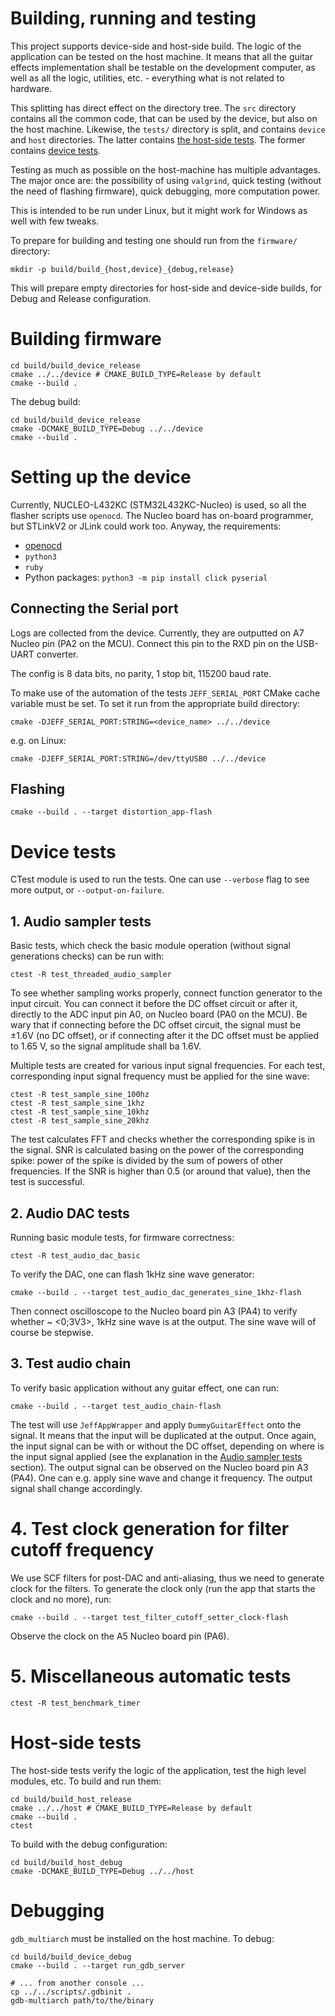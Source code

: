 # Building, running and testing

This project supports device-side and host-side build. The logic of the application can be tested on the host machine. 
It means that all the guitar effects implementation shall be testable on the development computer, as well as all the 
logic, utilities, etc. - everything what is not related to hardware.

This splitting has direct effect on the directory tree. The `src` directory contains all the common code, that can
be used by the device, but also on the host machine. Likewise, the `tests/` directory is split, and contains `device` 
and `host` directories. The latter contains [the host-side tests](#host-side-tests). The former contains 
[device tests](#device-tests).

Testing as much as possible on the host-machine has multiple advantages. The major once are: the possibility of
using `valgrind`, quick testing (without the need of flashing firmware), quick debugging, more computation power.

This is intended to be run under Linux, but it might work for Windows as well with few tweaks. 

To prepare for building and testing one should run from the `firmware/` directory:

```
mkdir -p build/build_{host,device}_{debug,release}
```

This will prepare empty directories for host-side and device-side builds, for Debug and Release configuration.

# Building firmware

```
cd build/build_device_release
cmake ../../device # CMAKE_BUILD_TYPE=Release by default
cmake --build .
```

The debug build:

```
cd build/build_device_release
cmake -DCMAKE_BUILD_TYPE=Debug ../../device
cmake --build .
```

# Setting up the device

Currently, NUCLEO-L432KC (STM32L432KC-Nucleo) is used, so all the flasher scripts use `openocd`. The Nucleo board has
on-board programmer, but STLinkV2 or JLink could work too. Anyway, the requirements:

* [openocd](https://openocd.org/)
* `python3`
* `ruby`
* Python packages: `python3 -m pip install click pyserial`

## Connecting the Serial port

Logs are collected from the device. Currently, they are outputted on A7 Nucleo pin (PA2 on the MCU). Connect this pin
to the RXD pin on the USB-UART converter.

The config is 8 data bits, no parity, 1 stop bit, 115200 baud rate.

To make use of the automation of the tests `JEFF_SERIAL_PORT` CMake cache variable must be set. 
To set it run from the appropriate build directory:

```
cmake -DJEFF_SERIAL_PORT:STRING=<device_name> ../../device
```

e.g. on Linux:

```
cmake -DJEFF_SERIAL_PORT:STRING=/dev/ttyUSB0 ../../device
```

## Flashing

```
cmake --build . --target distortion_app-flash
```

# Device tests

CTest module is used to run the tests. One can use `--verbose` flag to see more output, or `--output-on-failure`.

## 1. Audio sampler tests

Basic tests, which check the basic module operation (without signal generations checks) can be run with:

```
ctest -R test_threaded_audio_sampler
```

To see whether sampling works properly, connect function generator to the input circuit. You can connect it before the
DC offset circuit or after it, directly to the ADC input pin A0, on Nucleo board (PA0 on the MCU). Be wary that if
connecting before the DC offset circuit, the signal must be ±1.6V (no DC offset), or if connecting after it the DC
offset must be applied to 1.65 V, so the signal amplitude shall ba 1.6V.

Multiple tests are created for various input signal frequencies. For each test, corresponding input signal frequency
must be applied for the sine wave:

```
ctest -R test_sample_sine_100hz
ctest -R test_sample_sine_1khz
ctest -R test_sample_sine_10khz
ctest -R test_sample_sine_20khz
```

The test calculates FFT and checks whether the corresponding spike is in the signal. SNR is calculated basing on the
power of the corresponding spike: power of the spike is divided by the sum of powers of other frequencies. If the SNR is
higher than 0.5 (or around that value), then the test is successful.

## 2. Audio DAC tests

Running basic module tests, for firmware correctness:

```
ctest -R test_audio_dac_basic
```

To verify the DAC, one can flash 1kHz sine wave generator:

```
cmake --build . --target test_audio_dac_generates_sine_1khz-flash
```

Then connect oscilloscope to the Nucleo board pin A3 (PA4) to verify whether ~ <0;3V3>, 1kHz sine wave is at the output.
The sine wave will of course be stepwise.

## 3. Test audio chain

To verify basic application without any guitar effect, one can run:

```
cmake --build . --target test_audio_chain-flash
```

The test will use `JeffAppWrapper` and apply `DummyGuitarEffect` onto the signal. It means that the input will be
duplicated at the output. Once again, the input signal can be with or without the DC offset, depending on where is the
input signal applied (see the explanation in the [Audio sampler tests](#1-audio-sampler-tests) section). The output
signal can be observed on the Nucleo board pin A3 (PA4). One can e.g. apply sine wave and change it frequency. The
output signal shall change accordingly.

# 4. Test clock generation for filter cutoff frequency

We use SCF filters for post-DAC and anti-aliasing, thus we need to generate clock for the filters. To generate the clock
only (run the app that starts the clock and no more), run:

```
cmake --build . --target test_filter_cutoff_setter_clock-flash
```

Observe the clock on the A5 Nucleo board pin (PA6).

# 5. Miscellaneous automatic tests

```
ctest -R test_benchmark_timer
```

# Host-side tests

The host-side tests verify the logic of the application, test the high level modules, etc. To build and run them:

```
cd build/build_host_release
cmake ../../host # CMAKE_BUILD_TYPE=Release by default
cmake --build .
ctest
```

To build with the debug configuration:

```
cd build/build_host_debug
cmake -DCMAKE_BUILD_TYPE=Debug ../../host
```

# Debugging

`gdb_multiarch` must be installed on the host machine. To debug:

```
cd build/build_device_debug
cmake --build . --target run_gdb_server

# ... from another console ...
cp ../../scripts/.gdbinit .
gdb-multiarch path/to/the/binary
```
